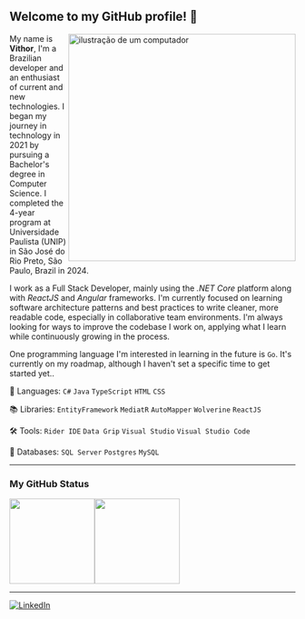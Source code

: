 ## Welcome to my GitHub profile! 👋

<img src="https://raw.githubusercontent.com/MicaelliMedeiros/micaellimedeiros/master/image/computer-illustration.png" alt="ilustração de um computador" min-width="400px" max-width="400px" width="400px" align="right">

<p align="left"> 
  My name is <b>Vithor</b>, I'm a Brazilian developer and an enthusiast of current and new technologies. I began my journey in technology in 2021 by pursuing a Bachelor's degree in Computer Science. I completed the 4-year program at Universidade Paulista (UNIP) in São José do Rio Preto, São Paulo, Brazil in 2024.
  
  I work as a Full Stack Developer, mainly using the <i>.NET Core</i> platform along with <i>ReactJS</i> and <i>Angular</i> frameworks.
  I'm currently focused on learning software architecture patterns and best practices to write cleaner, more readable code, especially in collaborative team environments. 
  I'm always looking for ways to improve the codebase I work on, applying what I learn while continuously growing in the process.

  One programming language I'm interested in learning in the future is <code>Go</code>. It's currently on my roadmap, although I haven't set a specific time to get started yet..
</p>

<p align="left">
  🦄 Languages: <code>C#</code> <code>Java</code> <code>TypeScript</code> <code>HTML</code> <code>CSS</code>
</p>

<p align="left">
  📚 Libraries: <code>EntityFramework</code> <code>MediatR</code> <code>AutoMapper</code> <code>Wolverine</code> <code>ReactJS</code>
</p>

<p align="left">
  🛠️ Tools: <code>Rider IDE</code> <code>Data Grip</code> <code>Visual Studio</code> <code>Visual Studio Code</code>
</p>

<p align="left">
   🎲 Databases: <code>SQL Server</code> <code>Postgres</code> <code>MySQL</code>
</p>

---

### My GitHub Status

<div style="display: flex">
  <img height=150 align="center" src="https://github-readme-stats-eight-theta.vercel.app/api?username=bettercallvithor&show_icons=true&theme=radical&include_all_commits=true&count_private=true" />
  <img height=150 align="center" src="https://github-readme-stats.vercel.app/api/top-langs/?username=bettercallvithor&layout=compact&theme=radical" />
</div>

---

<p align="left">
  <a href="https://www.linkedin.com/in/vithor-tinti/" title="LinkedIn" target="_blank">
    <img src="https://img.shields.io/badge/-LinkedIn-0e76a8" alt="LinkedIn"/>
  </a>
</p>

